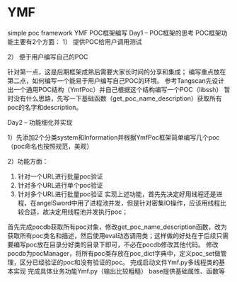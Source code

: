 # YMF
simple poc framework
YMF POC框架编写
Day1 – POC框架的思考
POC框架功能主要有2个方面：
1）	提供POC给用户调用测试

2）	便于用户编写自己的POC

针对第一点，这是后期框架成熟后需要大家长时间的分享和集成；
编写重点放在第二点，如何编写一个能易于用户编写自己POC的环境。
参考Tangscan先设计出一个通用POC结构（YmfPoc）并自己根据这个结构编写一个POC（libssh）
暂时没有什么思路，先写一下基础函数（get_poc_name_description）获取所有poc的名字和description。

Day2 – 功能细化并实现

1）先添加2个分类system和Information并根据YmfPoc框架简单编写几个poc（poc命名也按照规范，美观）

2）功能方面：
1.	针对一个URL进行批量poc验证
2.	针对多个URL进行单个poc验证
3.	针对多个URL进行批量poc验证
实现上述功能，首先先决定好用线程还是进程，在angelSword中用了进程池并发，但是针对密集IO操作，应该用线程比较合适，故决定用线程池并发执行poc；

首先完成pocdb获取所有poc对象，修改get_poc_name_description函数，改为获取所有poc类名和描述，然后使用eval动态调用类；这样做的好处在于后续只需要编写poc放在目录分好类的目录下即可，不必在pocdb修改其他代码。
修改pocdb为pocManager，将所有poc类存放在poc_dict字典中，定义poc_set做管理，区分已经验证的poc和没有验证的poc。
完成启动文件Ymf.py多线程类的基本实现
完成具体业务功能Ymf.py（输出比较粗糙）
base提供基础属性、函数等

